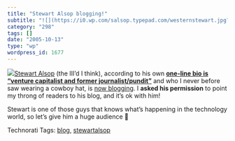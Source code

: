 ```yaml
---
title: "Stewart Alsop blogging!"
subtitle: "![](https://i0.wp.com/salsop.typepad.com/westernstewart.jpg?w=584)[Stewart Alsop](http://www.stewart..."
category: "298"
tags: []
date: "2005-10-13"
type: "wp"
wordpress_id: 1677
---
```

![](https://i0.wp.com/salsop.typepad.com/westernstewart.jpg?w=584)[Stewart Alsop](http://www.stewartalsop.com/) (the III’d I think), according to his own **[one-line bio is “venture capitalist and former journalist/pundit”](http://salsop.typepad.com/about.html)** and who I never before saw wearing a cowboy hat, is [now blogging](http://www.stewartalsop.com/). I **asked his permission** to point my throng of readers to his blog, and it’s ok with him! 

Stewart is one of those guys that knows what’s happening in the technology world, so let’s give him a huge audience 🙂

Technorati Tags: [blog](http://www.technorati.com/tag/blog), [stewartalsop](http://www.technorati.com/tag/stewartalsop)